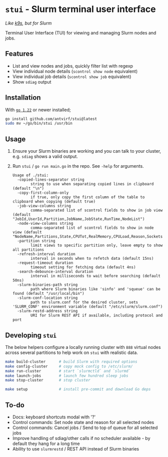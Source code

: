 # `stui` - Slurm terminal user interface

*Like [k9s](https://k9scli.io/), but for Slurm*

Terminal User Interface (TUI) for viewing and managing Slurm nodes and jobs.

## Features

- List and view nodes and jobs, quickly filter list with regexp
- View individual node details (`scontrol show node` equivalent)
- View individual job details (`scontrol show job` equivalent)
- Show `sdiag` output

## Installation

With [`go 1.22`](https://go.dev/doc/install) or newer installed;

```bash
go install github.com/antvirf/stui@latest
sudo mv ~/go/bin/stui /usr/bin
```

## Usage

1. Ensure your Slurm binaries are working and you can talk to your cluster, e.g. `sdiag` shows a valid output.

2. Run `stui` / `go run main.go` in the repo. See `-help` for arguments.

    <!-- REPLACE_START -->
    ```
    Usage of ./stui:
      -copied-lines-separator string
        	string to use when separating copied lines in clipboard (default "\n")
      -copy-first-column-only
        	if true, only copy the first column of the table to clipboard when copying (default true)
      -job-view-columns string
        	comma-separated list of scontrol fields to show in job view (default "JobId,UserId,Partition,JobName,JobState,RunTime,NodeList")
      -node-view-columns string
        	comma-separated list of scontrol fields to show in node view (default "NodeName,Partitions,State,CPUTot,RealMemory,CPULoad,Reason,Sockets,CoresPerSocket,ThreadsPerCore,Gres")
      -partition string
        	limit views to specific partition only, leave empty to show all partitions
      -refresh-interval duration
        	interval in seconds when to refetch data (default 15ns)
      -request-timeout duration
        	timeout setting for fetching data (default 4ns)
      -search-debounce-interval duration
        	interval in milliseconds to wait before searching (default 50ns)
      -slurm-binaries-path string
        	path where Slurm binaries like 'sinfo' and 'squeue' can be found (default "/usr/local/bin")
      -slurm-conf-location string
        	path to slurm.conf for the desired cluster, sets 'SLURM_CONF' environment variable (default "/etc/slurm/slurm.conf")
      -slurm-restd-address string
        	URI for Slurm REST API if available, including protocol and port
    ```
    <!-- REPLACE_END -->

## Developing `stui`

The below helpers configure a locally running cluster with `888` virtual nodes across several partitions to help work on `stui` with realistic data.

```bash
make build-cluster      # build Slurm with required options
make config-cluster     # copy mock config to /etc/slurm/
make run-cluster        # start `slurmctld` and `slurmd`
make launch-jobs        # launch few hundred sleep jobs
make stop-cluster       # stop cluster

make setup              # install pre-commit and download Go deps
```

## To-do

- Docs: keyboard shortcuts modal with '?'
- Control commands: Set node state and reason for all selected nodes
- Control commands: Cancel jobs / Send to top of queue for all selected jobs
- Improve handling of sdiag/other calls if no scheduler available - by default they hang for a long time
- Ability to use `slurmrestd` / REST API instead of Slurm binaries
